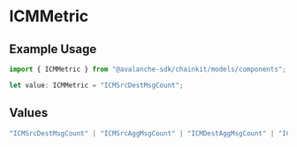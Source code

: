 # ICMMetric

## Example Usage

```typescript
import { ICMMetric } from "@avalanche-sdk/chainkit/models/components";

let value: ICMMetric = "ICMSrcDestMsgCount";
```

## Values

```typescript
"ICMSrcDestMsgCount" | "ICMSrcAggMsgCount" | "ICMDestAggMsgCount" | "ICMNetworkMsgCount"
```